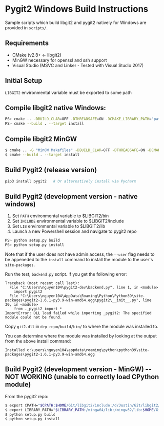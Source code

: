 # Pygit2 Windows Build Instructions

Sample scripts which build libgit2 and pygit2 natively for Windows are provided in `scripts/`.

## Requirements

- CMake (v2.8+ <- libgit2)
- MinGW necessary for openssl and ssh support
- Visual Studio (MSVC and Linker - Tested with Visual Studio 2017)


## Initial Setup

`LIBGIT2` environmental variable must be exported to some path


## Compile libgit2 native Windows:

```bash
PS> cmake .. -DBUILD_CLAR=OFF -DTHREADSAFE=ON -DCMAKE_LIBRARY_PATH="path\to\mingw64\lib" -DUSE_SSH=OFF -DCMAKE_INSTALL_PREFIX=$Env:LIBGIT2  # -DBUILD_SHARED_LIBS=OFF
PS> cmake --build . --target install
```


## Compile libgit2 MinGW 

```bash
$ cmake .. -G "MinGW Makefiles" -DBUILD_CLAR=OFF -DTHREADSAFE=ON -DCMAKE_LIBRARY_PATH="/mingw64/lib" -DUSE_SSH=OFF -DCMAKE_INSTALL_PREFIX=$LIBGIT2  # -DBUILD_SHARED_LIBS=OFF
$ cmake --build . --target install
```


## Build Pygit2 (release version)

```bash
pip3 install pygit2   # Or alternatively install via Pycharm
```


## Build Pygit2 (development version - native windows)

1. Set `PATH` environmental variable to $LIBGIT2/bin
2. Set `INCLUDE` environmental variable to $LIBGIT2/include
3. Set `LIB` environmental variable to $LIBGIT2/lib
4. Launch a new Powershell session and navigate to pygit2 repo

```bash
PS> python setup.py build
PS> python setup.py install
```

Note that if the user does not have admin access, the `--user` flag needs to be appeneded to the `install` command to install the module to the user's `site-packages`.

Run the test, `backend.py` script. If you get the following error:

```
Traceback (most recent call last):
  File "C:\Users\nguyen104\pygit2-dev\backend.py", line 1, in <module>
    import pygit2
  File "C:\Users\nguyen104\AppData\Roaming\Python\Python39\site-packages\pygit2-1.6.1-py3.9-win-amd64.egg\pygit2\__init__.py", line 30, in <module>
    from ._pygit2 import *
ImportError: DLL load failed while importing _pygit2: The specified module could not be found.
```

Copy `git2.dll` in `dep-repo/build/bin/` to where the module was installed to.

You can determine where the module was installed by looking at the output from the above install command:

`Installed c:\users\nguyen104\appdata\roaming\python\python39\site-packages\pygit2-1.6.1-py3.9-win-amd64.egg` 

## Build Pygit2 (development version - MinGW) -- NOT WORKING (unable to correctly load CPython module)

From the pygit2 repo:

```bash
$ export CPATH="$CPATH:$HOME/Git/libgit2/include:/d/Justin/Git/libgit2/include"
$ export LIBRARY_PATH="$LIBRARY_PATH:/mingw64/lib:/mingw32/lib:$HOME/Git/libgit2/build"
$ python setup.py build
$ python setup.py install
```
